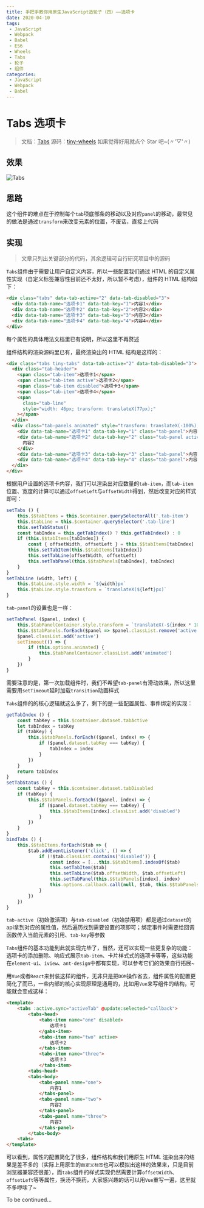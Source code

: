 ```yaml
---
title: 手把手教你用原生JavaScript造轮子（四）——选项卡
date: 2020-04-10
tags:
 - JavaScript
 - Webpack
 - Babel
 - ES6
 - Wheels
 - Tabs
 - 轮子
 - 组件
categories:
 - JavaScript
 - Webpack
 - Babel
---
```


# Tabs 选项卡

> 文档：[Tabs](https://csdoker.github.io/tiny-wheels/components/tabs.html#%E5%9F%BA%E7%A1%80%E7%94%A8%E6%B3%95)
> 源码：[tiny-wheels](https://github.com/csdoker/tiny-wheels)
> 如果觉得好用就点个 Star 吧~(〃'▽'〃)

<!-- more -->

## 效果

![Tabs](https://i.loli.net/2020/04/10/B3mtVMb92S7FA4R.gif)

## 思路

这个组件的难点在于控制每个`tab`项底部条的移动以及对应`panel`的移动，最常见的做法是通过`transform`来改变元素的位置，不废话，直接上代码

## 实现

> 文章只列出关键部分的代码，其余逻辑可自行研究项目中的源码

`Tabs`组件由于需要让用户自定义内容，所以一些配置我们通过 HTML 的自定义属性实现（自定义标签兼容性目前还不太好，所以暂不考虑），组件的 HTML 结构如下：

```html
<div class="tabs" data-tab-active="2" data-tab-disabled="3">
  <div data-tab-name="选项卡1" data-tab-key="1">内容1</div>
  <div data-tab-name="选项卡2" data-tab-key="2">内容2</div>
  <div data-tab-name="选项卡3" data-tab-key="3">内容3</div>
  <div data-tab-name="选项卡4" data-tab-key="4">内容4</div>
</div>
```

每个属性的具体用法文档里已有说明，所以这里不再赘述

组件结构的渲染源码里已有，最终渲染出的 HTML 结构是这样的：

```html
<div class="tabs tiny-tabs" data-tab-active="2" data-tab-disabled="3">
  <div class="tab-header">
    <span class="tab-item">选项卡1</span>
    <span class="tab-item active">选项卡2</span>
    <span class="tab-item disabled">选项卡3</span>
    <span class="tab-item">选项卡4</span>
    <span
      class="tab-line"
      style="width: 46px; transform: translateX(77px);"
    ></span>
  </div>
  <div class="tab-panels animated" style="transform: translateX(-100%);">
    <div data-tab-name="选项卡1" data-tab-key="1" class="tab-panel">内容1</div>
    <div data-tab-name="选项卡2" data-tab-key="2" class="tab-panel active">
      内容2
    </div>
    <div data-tab-name="选项卡3" data-tab-key="3" class="tab-panel">内容3</div>
    <div data-tab-name="选项卡4" data-tab-key="4" class="tab-panel">内容4</div>
  </div>
</div>
```

根据用户设置的选项卡内容，我们可以渲染出对应数量的`tab-item`，而`tab-item`位置、宽度的计算可以通过`offsetLeft`与`offsetWidth`得到，然后改变对应的样式即可：

```javascript
setTabs () {
    this.$$tabItems = this.$container.querySelectorAll('.tab-item')
    this.$tabLine = this.$container.querySelector('.tab-line')
    this.setTabStatus()
    const tabIndex = this.getTabIndex() ? this.getTabIndex() : 0
    if (this.$$tabItems[tabIndex]) {
        const { offsetWidth, offsetLeft } = this.$$tabItems[tabIndex]
        this.setTabItem(this.$$tabItems[tabIndex])
        this.setTabLine(offsetWidth, offsetLeft)
        this.setTabPanel(this.$$tabPanels[tabIndex], tabIndex)
    }
}
setTabLine (width, left) {
    this.$tabLine.style.width = `${width}px`
    this.$tabLine.style.transform = `translateX(${left}px)`
}
```

`tab-panel`的设置也是一样：

```javascript
setTabPanel ($panel, index) {
    this.$tabPanelContainer.style.transform = `translateX(-${index * 100}%)`
    this.$$tabPanels.forEach($panel => $panel.classList.remove('active'))
    $panel.classList.add('active')
    setTimeout(() => {
        if (this.options.animated) {
            this.$tabPanelContainer.classList.add('animated')
        }
    })
}
```

需要注意的是，第一次加载组件时，我们不希望`tab-panel`有滑动效果，所以这里需要用`setTimeout`延时加载`transition`动画样式

`Tabs`组件的的核心逻辑就这么多了，剩下的是一些配置属性、事件绑定的实现：

```javascript
getTabIndex () {
    const tabKey = this.$container.dataset.tabActive
    let tabIndex = tabKey
    if (tabKey) {
        this.$$tabPanels.forEach(($panel, index) => {
            if ($panel.dataset.tabKey === tabKey) {
                tabIndex = index
            }
        })
    }
    return tabIndex
}
setTabStatus () {
    const tabKey = this.$container.dataset.tabDisabled
    if (tabKey) {
        this.$$tabPanels.forEach(($panel, index) => {
            if ($panel.dataset.tabKey === tabKey) {
                this.$$tabItems[index].classList.add('disabled')
            }
        })
    }
}
bindTabs () {
    this.$$tabItems.forEach($tab => {
        $tab.addEventListener('click', () => {
            if (!$tab.classList.contains('disabled')) {
                const index = [...this.$$tabItems].indexOf($tab)
                this.setTabItem($tab)
                this.setTabLine($tab.offsetWidth, $tab.offsetLeft)
                this.setTabPanel(this.$$tabPanels[index], index)
                this.options.callback.call(null, $tab, this.$$tabPanels[index].dataset.tabKey)
            }
        })
    })
}
```

`tab-active`（初始激活项）与`tab-disabled`（初始禁用项）都是通过`dataset`的api拿到对应的属性值，然后遍历找到需要设置的项即可；绑定事件时需要给回调函数传入当前元素的引用、`tab-key`等参数

`Tabs`组件的基本功能到此就实现完毕了，当然，还可以实现一些更复杂的功能：选项卡的添加删除、响应式展示`tab-item`、卡片样式式的选项卡等等，这些功能在`element-ui`、`iview`、`ant-design`中都有实现，可以参考它们的效果自行拓展~

用`Vue`或者`React`来封装这样的组件，无非只是把`DOM`操作省去，组件属性的配置更简化了而已，一些内部的核心实现原理是通用的，比如用`Vue`来写组件的结构，可能就会变成这样：

```html
<template>
    <tabs :active.sync="activeTab" @update:selected="callback">
        <tabs-head>
            <tabs-item name="one" disabled>
                选项卡1
            </gabs-item>
            <tabs-item name="two" active>
                选项卡2
            </tabs-item>
            <tabs-item name="three">
                选项卡3
            </tabs-item>
        <tabs-head>
        <tabs-body>
            <tabs-panel name="one">
                内容1
            </tabs-panel>
            <tabs-panel name="two">
                内容2
            </tabs-panel>
            <tabs-panel name="three">
                内容3
            </tabs-panel>
        </tabs-body>
    <tabs>
</template>
```

可以看到，属性的配置简化了很多，组件结构和我们用原生 HTML 渲染出来的结果是差不多的（实际上用原生的`自定义标签`也可以模拟出这样的效果来，只是目前浏览器兼容还很差），而`tabs`组件的样式实现仍然需要计算`offsetWidth`、`offsetLeft`等等属性，换汤不换药，大家感兴趣的话可以用`Vue`重写一遍，这里就不多啰嗦了~

To be continued...
